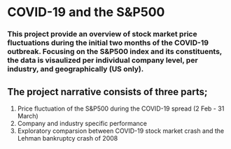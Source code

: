 # COVID-19 and the S&P500

### This project provide an overview of stock market price fluctuations during the initial two months of the COVID-19 outbreak. Focusing on the S&P500 index and its constituents, the data is visaulized per individual company level, per industry, and geographically (US only).

## The project narrative consists of three parts;
1. Price fluctuation of the S&P500 during the COVID-19 spread (2 Feb - 31 March)
2. Company and industry specific performance
3. Exploratory comparsion between COVID-19 stock market crash and the Lehman bankruptcy crash of 2008
